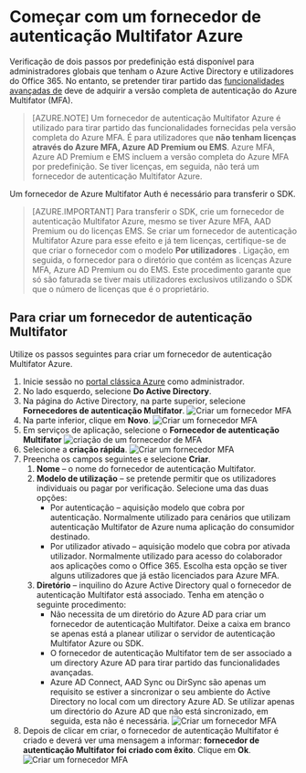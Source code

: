 <properties
    pageTitle="Introdução ao Azure Multifator Auth fornecedor | Microsoft Azure"
    description="Saiba como criar um fornecedor de autenticação Multifator Azure."
    services="multi-factor-authentication"
    documentationCenter=""
    authors="kgremban"
    manager="femila"
    editor="yossib"/>

<tags
    ms.service="multi-factor-authentication"
    ms.workload="identity"
    ms.tgt_pltfrm="na"
    ms.devlang="na"
    ms.topic="get-started-article"
    ms.date="10/14/2016"
    ms.author="kgremban"/>



# <a name="getting-started-with-an-azure-multi-factor-auth-provider"></a>Começar com um fornecedor de autenticação Multifator Azure
Verificação de dois passos por predefinição está disponível para administradores globais que tenham o Azure Active Directory e utilizadores do Office 365. No entanto, se pretender tirar partido das [funcionalidades avançadas de](multi-factor-authentication-whats-next.md) deve de adquirir a versão completa de autenticação do Azure Multifator (MFA).

> [AZURE.NOTE]  Um fornecedor de autenticação Multifator Azure é utilizado para tirar partido das funcionalidades fornecidas pela versão completa do Azure MFA. É para utilizadores que **não tenham licenças através do Azure MFA, Azure AD Premium ou EMS**.  Azure MFA, Azure AD Premium e EMS incluem a versão completa do Azure MFA por predefinição.  Se tiver licenças, em seguida, não terá um fornecedor de autenticação Multifator Azure.

Um fornecedor de Azure Multifator Auth é necessário para transferir o SDK.

> [AZURE.IMPORTANT]  Para transferir o SDK, crie um fornecedor de autenticação Multifator Azure, mesmo se tiver Azure MFA, AAD Premium ou do licenças EMS.  Se criar um fornecedor de autenticação Multifator Azure para esse efeito e já tem licenças, certifique-se de que criar o fornecedor com o modelo **Por utilizadores** . Ligação, em seguida, o fornecedor para o diretório que contém as licenças Azure MFA, Azure AD Premium ou do EMS.  Este procedimento garante que só são faturada se tiver mais utilizadores exclusivos utilizando o SDK que o número de licenças que é o proprietário.


## <a name="to-create-a-multi-factor-auth-provider"></a>Para criar um fornecedor de autenticação Multifator

Utilize os passos seguintes para criar um fornecedor de autenticação Multifator Azure.

1. Inicie sessão no [portal clássica Azure](https://manage.windowsazure.com) como administrador.
2. No lado esquerdo, selecione **Do Active Directory**.
3. Na página do Active Directory, na parte superior, selecione **Fornecedores de autenticação Multifator**.
![Criar um fornecedor MFA](./media/multi-factor-authentication-get-started-auth-provider/authprovider1.png)
4. Na parte inferior, clique em **Novo**.
![Criar um fornecedor MFA](./media/multi-factor-authentication-get-started-auth-provider/authprovider2.png)
5. Em serviços de aplicação, selecione o **Fornecedor de autenticação Multifator**
![criação de um fornecedor de MFA](./media/multi-factor-authentication-get-started-auth-provider/authprovider3.png)
6. Selecione a **criação rápida**.
![Criar um fornecedor MFA](./media/multi-factor-authentication-get-started-auth-provider/authprovider4.png)
5. Preencha os campos seguintes e selecione **Criar**.
    1. **Nome** – o nome do fornecedor de autenticação Multifator.
    2. **Modelo de utilização** – se pretende permitir que os utilizadores individuais ou pagar por verificação. Selecione uma das duas opções:
        - Por autenticação – aquisição modelo que cobra por autenticação. Normalmente utilizado para cenários que utilizam autenticação Multifator de Azure numa aplicação do consumidor destinado.
        - Por utilizador ativado – aquisição modelo que cobra por ativada utilizador. Normalmente utilizado para acesso do colaborador aos aplicações como o Office 365. Escolha esta opção se tiver alguns utilizadores que já estão licenciados para Azure MFA.
    2. **Diretório** – inquilino do Azure Active Directory qual o fornecedor de autenticação Multifator está associado. Tenha em atenção o seguinte procedimento:
        - Não necessita de um diretório do Azure AD para criar um fornecedor de autenticação Multifator. Deixe a caixa em branco se apenas está a planear utilizar o servidor de autenticação Multifator Azure ou SDK.
        - O fornecedor de autenticação Multifator tem de ser associado a um directory Azure AD para tirar partido das funcionalidades avançadas.
        - Azure AD Connect, AAD Sync ou DirSync são apenas um requisito se estiver a sincronizar o seu ambiente do Active Directory no local com um directory Azure AD.  Se utilizar apenas um directório do Azure AD que não está sincronizado, em seguida, esta não é necessária.
![Criar um fornecedor MFA](./media/multi-factor-authentication-get-started-auth-provider/authprovider5.png)
5. Depois de clicar em criar, o fornecedor de autenticação Multifator é criado e deverá ver uma mensagem a informar: **fornecedor de autenticação Multifator foi criado com êxito**. Clique em **Ok**.
![Criar um fornecedor MFA](./media/multi-factor-authentication-get-started-auth-provider/authprovider6.png)
